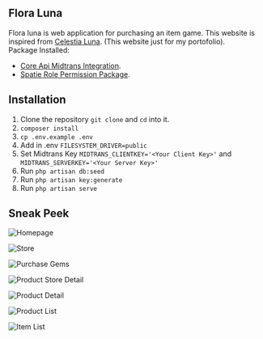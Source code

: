 ## Flora Luna

Flora luna is web application for purchasing an item game. This website is inspired from [Celestia Luna](https://celestialuna.com/). (This website just for my portofolio). <br>
Package Installed:

- [Core Api Midtrans Integration](https://midtrans.com/id).
- [Spatie Role Permission Package](https://laravel.com/docs/container).

## Installation
1. Clone the repository ``git clone`` and `cd` into it.
2. `composer install`
3. `cp .env.example .env`
4. Add in .env `FILESYSTEM_DRIVER=public`
5. Set Midtrans Key `MIDTRANS_CLIENTKEY='<Your Client Key>'` and `MIDTRANS_SERVERKEY='<Your Server Key>'`
6. Run `php artisan db:seed`
7. Run `php artisan key:generate`
8. Run `php artisan serve`

## Sneak Peek
![Homepage](https://user-images.githubusercontent.com/71953516/130602466-a6c8a055-97dd-4a70-91b0-73421c95d44c.png)

![Store](https://user-images.githubusercontent.com/71953516/130602495-7cdc583f-f5d6-48de-959c-1fc63b288df8.png)

![Purchase Gems](https://user-images.githubusercontent.com/71953516/130602579-5dda51a9-dd5f-411d-a989-33fdfc8e5100.png)

![Product Store Detail](https://user-images.githubusercontent.com/71953516/130602657-f1bfeec2-a9c8-4ab2-b4ee-d909d2ac78bf.png)

![Product Detail](https://user-images.githubusercontent.com/71953516/130602701-a0b96712-0e73-4b5e-98b3-85fdbcedb82e.png)

![Product List](https://user-images.githubusercontent.com/71953516/130602763-40b4e5e1-80f4-41e9-8331-22f4ae874a75.png)

![Item List](https://user-images.githubusercontent.com/71953516/130602820-c3e56d1e-5320-4e73-aa6c-5078f1570559.png)

